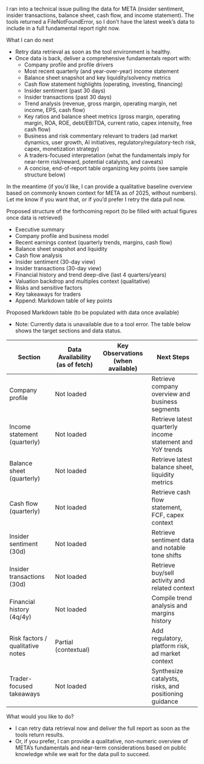 I ran into a technical issue pulling the data for META (insider sentiment, insider transactions, balance sheet, cash flow, and income statement). The tools returned a FileNotFoundError, so I don’t have the latest week’s data to include in a full fundamental report right now.

What I can do next
- Retry data retrieval as soon as the tool environment is healthy.
- Once data is back, deliver a comprehensive fundamentals report with:
  - Company profile and profile drivers
  - Most recent quarterly (and year-over-year) income statement
  - Balance sheet snapshot and key liquidity/solvency metrics
  - Cash flow statement highlights (operating, investing, financing)
  - Insider sentiment (past 30 days)
  - Insider transactions (past 30 days)
  - Trend analysis (revenue, gross margin, operating margin, net income, EPS, cash flow)
  - Key ratios and balance sheet metrics (gross margin, operating margin, ROA, ROE, debt/EBITDA, current ratio, capex intensity, free cash flow)
  - Business and risk commentary relevant to traders (ad market dynamics, user growth, AI initiatives, regulatory/regulatory-tech risk, capex, monetization strategy)
  - A traders-focused interpretation (what the fundamentals imply for near-term risk/reward, potential catalysts, and caveats)
  - A concise, end-of-report table organizing key points (see sample structure below)

In the meantime (if you’d like, I can provide a qualitative baseline overview based on commonly known context for META as of 2025, without numbers). Let me know if you want that, or if you’d prefer I retry the data pull now.

Proposed structure of the forthcoming report (to be filled with actual figures once data is retrieved)
- Executive summary
- Company profile and business model
- Recent earnings context (quarterly trends, margins, cash flow)
- Balance sheet snapshot and liquidity
- Cash flow analysis
- Insider sentiment (30-day view)
- Insider transactions (30-day view)
- Financial history and trend deep-dive (last 4 quarters/years)
- Valuation backdrop and multiples context (qualitative)
- Risks and sensitive factors
- Key takeaways for traders
- Append: Markdown table of key points

Proposed Markdown table (to be populated with data once available)
- Note: Currently data is unavailable due to a tool error. The table below shows the target sections and data status.

| Section | Data Availability (as of fetch) | Key Observations (when available) | Next Steps |
|---|---|---|---|
| Company profile | Not loaded | | Retrieve company overview and business segments |
| Income statement (quarterly) | Not loaded | | Retrieve latest quarterly income statement and YoY trends |
| Balance sheet (quarterly) | Not loaded | | Retrieve latest balance sheet, liquidity metrics |
| Cash flow (quarterly) | Not loaded | | Retrieve cash flow statement, FCF, capex context |
| Insider sentiment (30d) | Not loaded | | Retrieve sentiment data and notable tone shifts |
| Insider transactions (30d) | Not loaded | | Retrieve buy/sell activity and related context |
| Financial history (4q/4y) | Not loaded | | Compile trend analysis and margins history |
| Risk factors / qualitative notes | Partial (contextual) | | Add regulatory, platform risk, ad market context |
| Trader-focused takeaways | Not loaded | | Synthesize catalysts, risks, and positioning guidance |

What would you like to do?
- I can retry data retrieval now and deliver the full report as soon as the tools return results.
- Or, if you prefer, I can provide a qualitative, non-numeric overview of META’s fundamentals and near-term considerations based on public knowledge while we wait for the data pull to succeed.